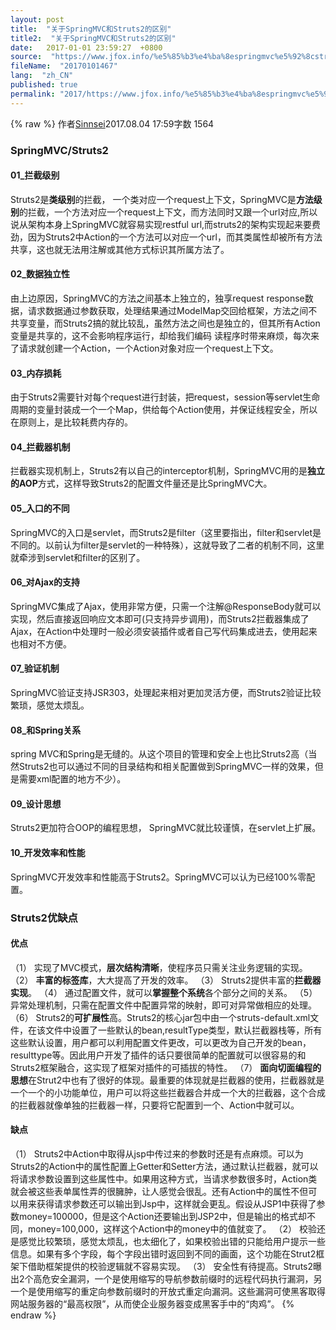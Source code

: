 ```yaml
---
layout: post
title:  "关于SpringMVC和Struts2的区别"
title2:  "关于SpringMVC和Struts2的区别"
date:   2017-01-01 23:59:27  +0800
source:  "https://www.jfox.info/%e5%85%b3%e4%ba%8espringmvc%e5%92%8cstruts2%e7%9a%84%e5%8c%ba%e5%88%ab.html"
fileName:  "20170101467"
lang:  "zh_CN"
published: true
permalink: "2017/https://www.jfox.info/%e5%85%b3%e4%ba%8espringmvc%e5%92%8cstruts2%e7%9a%84%e5%8c%ba%e5%88%ab.html"
---
```

{% raw %}
作者[Sinnsei](/u/1d06a26fbffe)2017.08.04 17:59字数 1564
### SpringMVC/Struts2

#### 01_拦截级别

Struts2是**类级别**的拦截， 一个类对应一个request上下文，SpringMVC是**方法级别**的拦截，一个方法对应一个request上下文，而方法同时又跟一个url对应,所以说从架构本身上SpringMVC就容易实现restful url,而struts2的架构实现起来要费劲，因为Struts2中Action的一个方法可以对应一个url，而其类属性却被所有方法共享，这也就无法用注解或其他方式标识其所属方法了。

#### 02_数据独立性

由上边原因，SpringMVC的方法之间基本上独立的，独享request response数据，请求数据通过参数获取，处理结果通过ModelMap交回给框架，方法之间不共享变量，而Struts2搞的就比较乱，虽然方法之间也是独立的，但其所有Action变量是共享的，这不会影响程序运行，却给我们编码 读程序时带来麻烦，每次来了请求就创建一个Action，一个Action对象对应一个request上下文。

#### 03_内存损耗

由于Struts2需要针对每个request进行封装，把request，session等servlet生命周期的变量封装成一个一个Map，供给每个Action使用，并保证线程安全，所以在原则上，是比较耗费内存的。

#### 04_拦截器机制

拦截器实现机制上，Struts2有以自己的interceptor机制，SpringMVC用的是**独立的AOP**方式，这样导致Struts2的配置文件量还是比SpringMVC大。

#### 05_入口的不同

SpringMVC的入口是servlet，而Struts2是filter（这里要指出，filter和servlet是不同的。以前认为filter是servlet的一种特殊），这就导致了二者的机制不同，这里就牵涉到servlet和filter的区别了。

#### 06_对Ajax的支持

SpringMVC集成了Ajax，使用非常方便，只需一个注解@ResponseBody就可以实现，然后直接返回响应文本即可(只支持异步调用)，而Struts2拦截器集成了Ajax，在Action中处理时一般必须安装插件或者自己写代码集成进去，使用起来也相对不方便。

#### 07_验证机制

SpringMVC验证支持JSR303，处理起来相对更加灵活方便，而Struts2验证比较繁琐，感觉太烦乱。

#### 08_和Spring关系

spring MVC和Spring是无缝的。从这个项目的管理和安全上也比Struts2高（当然Struts2也可以通过不同的目录结构和相关配置做到SpringMVC一样的效果，但是需要xml配置的地方不少）。

#### 09_设计思想

Struts2更加符合OOP的编程思想， SpringMVC就比较谨慎，在servlet上扩展。

#### 10_开发效率和性能

SpringMVC开发效率和性能高于Struts2。SpringMVC可以认为已经100%零配置。

### Struts2优缺点

#### 优点

（1） 实现了MVC模式，**层次结构清晰**，使程序员只需关注业务逻辑的实现。
（2） **丰富的标签库**，大大提高了开发的效率。
（3） Struts2提供丰富的**拦截器实现**。
（4） 通过配置文件，就可以**掌握整个系统**各个部分之间的关系。
（5） 异常处理机制，只需在配置文件中配置异常的映射，即可对异常做相应的处理。
（6） Struts2的**可扩展性**高。Struts2的核心jar包中由一个struts-default.xml文件，在该文件中设置了一些默认的bean,resultType类型，默认拦截器栈等，所有这些默认设置，用户都可以利用配置文件更改，可以更改为自己开发的bean，resulttype等。因此用户开发了插件的话只要很简单的配置就可以很容易的和Struts2框架融合，这实现了框架对插件的可插拔的特性。
（7） **面向切面编程的思想**在Strut2中也有了很好的体现。最重要的体现就是拦截器的使用，拦截器就是一个一个的小功能单位，用户可以将这些拦截器合并成一个大的拦截器，这个合成的拦截器就像单独的拦截器一样，只要将它配置到一个、Action中就可以。

#### 缺点

（1） Struts2中Action中取得从jsp中传过来的参数时还是有点麻烦。可以为Struts2的Action中的属性配置上Getter和Setter方法，通过默认拦截器，就可以将请求参数设置到这些属性中。如果用这种方式，当请求参数很多时，Action类就会被这些表单属性弄的很臃肿，让人感觉会很乱。还有Action中的属性不但可以用来获得请求参数还可以输出到Jsp中，这样就会更乱。假设从JSP1中获得了参数money=100000，但是这个Action还要输出到JSP2中，但是输出的格式却不同，money=100,000，这样这个Action中的money中的值就变了。
（2） 校验还是感觉比较繁琐，感觉太烦乱，也太细化了，如果校验出错的只能给用户提示一些信息。如果有多个字段，每个字段出错时返回到不同的画面，这个功能在Strut2框架下借助框架提供的校验逻辑就不容易实现。
（3） 安全性有待提高。Struts2曝出2个高危安全漏洞，一个是使用缩写的导航参数前缀时的远程代码执行漏洞，另一个是使用缩写的重定向参数前缀时的开放式重定向漏洞。这些漏洞可使黑客取得网站服务器的“最高权限”，从而使企业服务器变成黑客手中的“肉鸡”。
{% endraw %}